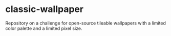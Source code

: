 # classic-wallpaper
Repository on a challenge for open-source tileable wallpapers with a limited color palette and a limited pixel size.

